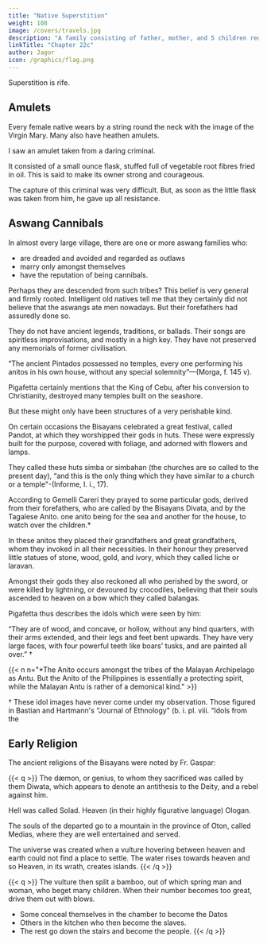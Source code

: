 ```yaml
---
title: "Native Superstition"
weight: 108
image: /covers/travels.jpg
description: "A family consisting of father, mother, and 5 children requires daily 12 chupas of rice"
linkTitle: "Chapter 22c"
author: Jagor
icon: /graphics/flag.png
---
```



Superstition is rife. 


## Amulets

Every female native wears by a string round the neck with the image of the Virgin Mary. Many also have heathen amulets. <!-- , of which I had an opportunity of examining one that had been taken from a very daring criminal.  --> 

I saw an amulet taken from a daring criminal.

It consisted of a small ounce flask, stuffed full of vegetable root fibres fried in oil. This is said to make its owner strong and courageous. 

The capture of this criminal was very difficult. But, as soon as the little flask was taken from him, he gave up all resistance. 


## Aswang Cannibals

In almost every large village, there are one or more aswang <!-- Asuán --> families who:
- are dreaded and avoided and regarded as outlaws
- marry only amongst themselves
- have the reputation of being cannibals. 

Perhaps they are descended from such tribes? This belief is very general and firmly rooted. Intelligent old natives tell me that they certainly did not believe that the aswangs <!-- Asuáns --> ate men nowadays. But <!--  at the present time, but that --> their forefathers had assuredly done so.

<!-- * Veritable cannibals are not mentioned by the older authors on the Philippines. Pigafetta (p. 127) heard that a people lived on a river at Cape Benuian (north of Mindanao) who ate only the hearts of their captured enemies, along with lemonjuice; and Dr. Semper (“* Philippines,” 62) found the same custom, with the excep. tion of the lemon-juice, on the east coast of Mindanao. -->

They do not have ancient legends, traditions, or ballads. Their songs are <!-- , it is stated that there are none. It is true they have songs at their dances, but these are --> spiritless improvisations, and mostly in a high key. They have not preserved any memorials of former civilisation. 

“The ancient Pintados possessed no temples, every one performing his anitos in his own house, without any special solemnity”—(Morga, f. 145 v). 

Pigafetta certainly mentions that the King of Cebu, after his conversion to Christianity, destroyed many temples built on the seashore. 

But these might only have been structures of a very perishable kind. 

On certain occasions the Bisayans celebrated a great festival, called Pandot, at which they worshipped their gods in huts. These were expressly built for the purpose, covered with foliage, and adorned with flowers and lamps. 

They called these huts simba or simbahan (the churches are so called to the present day), “and this is the only thing which they have similar to a church or a temple"-(Informe, I. i., 17). 

According to Gemelli Careri they prayed to some particular gods, derived from their forefathers, who are called by the Bisayans Divata, and by the Tagalese Anito. one anito being for the sea and another for the house, to watch over the children.* 

In these anitos they placed their grandfathers and great grandfathers, whom they invoked in all their necessities. In their honour they preserved little statues of stone, wood, gold, and ivory, which they called liche or laravan. 

Amongst their gods they also reckoned all who perished by the sword, or were killed by lightning, or devoured by crocodiles, believing that their souls ascended to heaven on a bow which they called balangas.

Pigafetta thus describes the idols which were seen by him:

“They are of wood, and concave, or hollow, without any hind quarters, with their arms extended, and their legs and feet bent upwards. They have very large faces, with four powerful teeth like boars' tusks, and are painted all over.” †

{{< n n="*The Anito occurs amongst the tribes of the Malayan Archipelago as Antu. But the Anito of the Philippines is essentially a protecting spirit, while the Malayan Antu is rather of a demonical kind." >}}


† These idol images have never come under my observation. Those figured in Bastian and Hartmann's “Journal of Ethnology" (b. i. pl. viii. “Idols from the


## Early Religion

The ancient religions of the Bisayans were noted by Fr. Gaspar:

{{< q >}}
The dæmon, or genius, to whom they sacrificed was called by them Diwata, which appears to denote an antithesis to the Deity, and a rebel against him. 

Hell was called Solad. Heaven (in their highly figurative language) Ologan.

The souls of the departed go to a mountain in the province of Oton, called Medias, where they are well entertained and served.

The universe was created when a vulture hovering between heaven and earth could not find a place to settle. The water rises towards heaven and so Heaven, in its wrath, creates islands. 
{{< /q >}}

{{< q >}}
The vulture then split a bamboo, out of which spring man and woman, who beget many children. When their number becomes too great, drive them out with blows. 
- Some conceal themselves in the chamber to become the Datos
- Others in the kitchen who then become the slaves.
- The rest go down the stairs and become the people.
{{< /q >}}


<!-- Philippines)," whose originals are in the Ethnographical Museum of Berlin, were certainly acquired in the Philippines, but, according to A. W. Franks, undoubtedly belong to the Solomon Islands. Sections ii. to viji., p 46, in the cattlogue of the Museum at Prague are entitled :-"Four heads of idols, made of wood, from the Philippines, contributed by the Bohemian naturalist Thaddäus Hänke, who was commissioned by the King of Spain, in the year 1817, to travel in the islands of the South Sea." The photographs, which were obligingly introduced here at my desire by the direction of the museum, do not entirely correspond to the above description, pointing rather to the west coast of America, the principal field of Hänke's researches. The Reliquiæ Botanicæ, from his posthumous papers, likewise afford no information respecting the origin of those idols.
 -->
